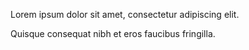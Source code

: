 Lorem ipsum dolor sit amet, consectetur adipiscing elit.

Quisque consequat nibh et eros faucibus fringilla.
